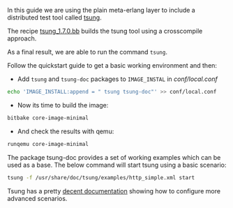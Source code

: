 In this guide we are using the plain meta-erlang layer to include a distributed test tool called [tsung](http://tsung.erlang-projects.org/).

The recipe [tsung_1.7.0.bb](https://github.com/meta-erlang/meta-erlang/blob/master/recipes-tests/tsung/tsung_1.7.0.bb) builds the tsung tool using a crosscompile approach.

As a final result, we are able to run the command `tsung`.

Follow the quickstart guide to get a basic working environment and then:

- Add `tsung` and `tsung-doc` packages to `IMAGE_INSTAL` in _conf/local.conf_

```bash
echo 'IMAGE_INSTALL:append = " tsung tsung-doc"' >> conf/local.conf
```

- Now its time to build the image:

```bash
bitbake core-image-minimal
```

- And check the results with qemu:

```bash
runqemu core-image-minimal
```

The package tsung-doc provides a set of working examples which can be used as a base. The below command will start tsung using a basic scenario:

```bash
tsung -f /usr/share/doc/tsung/examples/http_simple.xml start
```

Tsung has a pretty [decent documentation](http://tsung.erlang-projects.org/user_manual/) showing how to configure more advanced scenarios.
